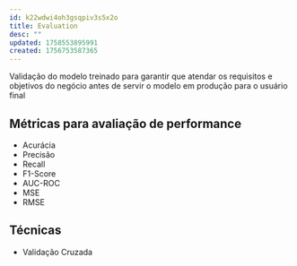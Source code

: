 ```yaml
---
id: k22wdwi4oh3gsqpiv3s5x2o
title: Evaluation
desc: ""
updated: 1758553895991
created: 1756753587365
---
```


Validação do modelo treinado para garantir que atendar os requisitos e objetivos do negócio antes de servir o modelo em produção para o usuário final

## Métricas para avaliação de performance

- Acurácia
- Precisão
- Recall
- F1-Score
- AUC-ROC
- MSE
- RMSE

## Técnicas

- Validação Cruzada
